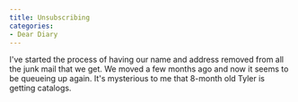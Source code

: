 ```yaml
---
title: Unsubscribing
categories:
- Dear Diary
---
```


I've started the process of having our name and address removed from all the junk mail that we get. We moved a few months ago and now it seems to be queueing up again. It's mysterious to me that 8-month old Tyler is getting catalogs.
